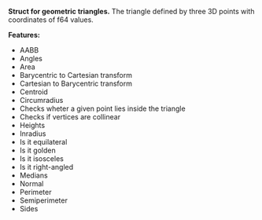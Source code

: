 **Struct for geometric triangles.**
The triangle defined by three 3D points with coordinates of f64 values.

**Features:**
- AABB
- Angles
- Area
- Barycentric to Cartesian transform
- Cartesian to Barycentric transform
- Centroid
- Circumradius
- Checks wheter a given point lies inside the triangle
- Checks if vertices are collinear
- Heights
- Inradius
- Is it equilateral
- Is it golden
- Is it isosceles
- Is it right-angled
- Medians
- Normal
- Perimeter
- Semiperimeter
- Sides
